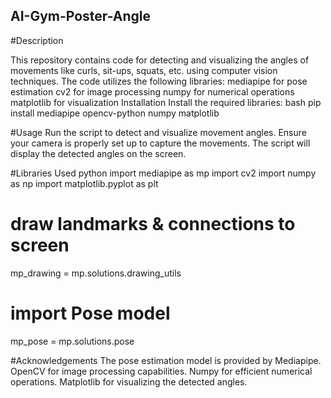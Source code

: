 ## AI-Gym-Poster-Angle

#Description

This repository contains code for detecting and visualizing the angles of movements like curls, sit-ups, squats, etc. using computer vision techniques. The code utilizes the following libraries:
mediapipe for pose estimation
cv2 for image processing
numpy for numerical operations
matplotlib for visualization
Installation
Install the required libraries:
bash
pip install mediapipe opencv-python numpy matplotlib

#Usage
Run the script to detect and visualize movement angles.
Ensure your camera is properly set up to capture the movements.
The script will display the detected angles on the screen.

#Libraries Used
python
import mediapipe as mp
import cv2
import numpy as np
import matplotlib.pyplot as plt

# draw landmarks & connections to screen
mp_drawing = mp.solutions.drawing_utils
# import Pose model
mp_pose = mp.solutions.pose

#Acknowledgements
The pose estimation model is provided by Mediapipe.
OpenCV for image processing capabilities.
Numpy for efficient numerical operations.
Matplotlib for visualizing the detected angles.

